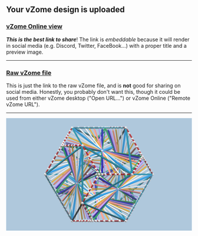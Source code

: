 ## Your vZome design is uploaded

### [vZome Online view][embed]

***This is the best link to share***!  The link is *embeddable* because it will render in social media (e.g. Discord, Twitter, FaceBook...) with a proper title and a preview image.

---

### [Raw vZome file][raw]

This is just the link to the raw vZome file, and is **not** good for
sharing on social media.
Honestly, you probably don't want this, though it could be used from either
vZome desktop ("Open URL...") or vZome Online ("Remote vZome URL").

---

![Image](<6-strut-tensegrity-transformvZome.png>)


[embed]: <https://vzome.com/app/embed.py?url=https://raw.githubusercontent.com/John-Kostick/vzome-sharing/main/2021/08/16/19-06-04-6-strut-tensegrity-transformvZome/6-strut-tensegrity-transformvZome.vZome>
[raw]: <https://raw.githubusercontent.com/John-Kostick/vzome-sharing/main/2021/08/16/19-06-04-6-strut-tensegrity-transformvZome/6-strut-tensegrity-transformvZome.vZome>
